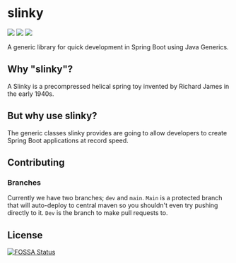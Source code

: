 # slinky

<p align="center">

<a href="https://github.com/paulo-e/slinky/actions/workflows/codeql-analysis.yml"><img src="https://github.com/paulo-e/slinky/actions/workflows/codeql-analysis.yml/badge.svg"></a>
<a href="https://github.com/paulo-e/slinky/actions/workflows/main.yml"><img src="https://github.com/paulo-e/slinky/actions/workflows/main.yml/badge.svg"></a>
<a href="https://app.fossa.com/projects/git%2Bgithub.com%2Fpaulo-e%2Fslinky?ref=badge_shield" alt="FOSSA Status"><img src="https://app.fossa.com/api/projects/git%2Bgithub.com%2Fpaulo-e%2Fslinky.svg?type=shield"/></a>

A generic library for quick development in Spring Boot using Java Generics.

</p>

## Why "slinky"?

A Slinky is a precompressed helical spring toy invented by Richard James in the early 1940s.

## But why use slinky?

The generic classes slinky provides are going to allow developers to create Spring Boot applications at record speed.

## Contributing

### Branches

Currently we have two branches; `dev` and `main`. `Main` is a protected branch that will auto-deploy to central maven so you shouldn't even try pushing directly to it. `Dev` is the branch to make pull requests to.

## License
[![FOSSA Status](https://app.fossa.com/api/projects/git%2Bgithub.com%2Fpaulo-e%2Fslinky.svg?type=large)](https://app.fossa.com/projects/git%2Bgithub.com%2Fpaulo-e%2Fslinky?ref=badge_large)